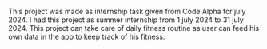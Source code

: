 This project was made as internship task given from Code Alpha for july 2024.
I had this project as summer internship from 1 july 2024 to 31 july 2024.
This project can take care of daily fitness routine as user can feed his own data in the app to keep track of his fitness.

